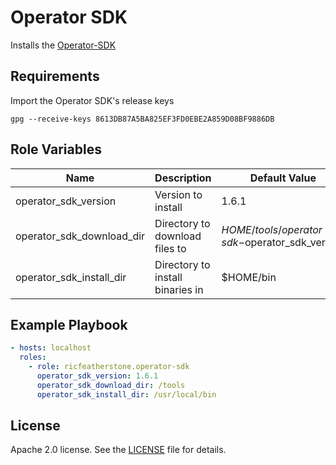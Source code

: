 Operator SDK
=========

Installs the [Operator-SDK](https://sdk.operatorframework.io/)

Requirements
------------

Import the Operator SDK's release keys

```shell
gpg --receive-keys 8613DB87A5BA825EF3FD0EBE2A859D08BF9886DB
```

Role Variables
--------------

| Name                      | Description                      | Default Value |
|---------------------------|----------------------------------|---
| operator_sdk_version      | Version to install               | 1.6.1
| operator_sdk_download_dir | Directory to download files to   | $HOME/tools/operator-sdk-$operator_sdk_version
| operator_sdk_install_dir  | Directory to install binaries in | $HOME/bin

Example Playbook
----------------

```yaml
- hosts: localhost
  roles:
    - role: ricfeatherstone.operator-sdk
      operator_sdk_version: 1.6.1
      operator_sdk_download_dir: /tools
      operator_sdk_install_dir: /usr/local/bin
```

License
-------

Apache 2.0 license. See the [LICENSE](LICENSE) file for details.
